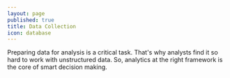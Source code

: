 ```yaml
---
layout: page
published: true
title: Data Collection
icon: database
---
```

Preparing data for analysis is a critical task. That's why analysts find it so hard to work with unstructured data. So, analytics at the right framework is the core of smart decision making. 
